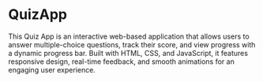 # QuizApp
This Quiz App is an interactive web-based application that allows users to answer multiple-choice questions, track their score, and view progress with a dynamic progress bar. Built with HTML, CSS, and JavaScript, it features responsive design, real-time feedback, and smooth animations for an engaging user experience.
